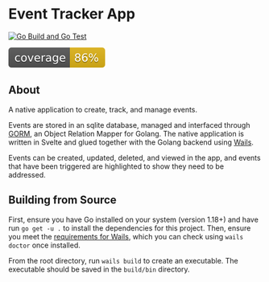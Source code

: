 # Event Tracker App

[![Go Build and Go Test](https://github.com/hmcalister/Event-Tracker-App/actions/workflows/goBuildAndTest.yaml/badge.svg?branch=main)](https://github.com/hmcalister/Event-Tracker-App/actions/workflows/goBuildAndTest.yaml)

![coverage](https://raw.githubusercontent.com/hmcalister/Event-Tracker-App/badges/.badges/coverage.svg)

## About

A native application to create, track, and manage events. 

Events are stored in an sqlite database, managed and interfaced through [GORM](https://gorm.io/), an Object Relation Mapper for Golang. The native application is written in Svelte and glued together with the Golang backend using [Wails](https://wails.io/).

Events can be created, updated, deleted, and viewed in the app, and events that have been triggered are highlighted to show they need to be addressed.

## Building from Source

First, ensure you have Go installed on your system (version 1.18+) and have run `go get -u .` to install the dependencies for this project. Then, ensure you meet the [requirements for Wails](https://wails.io/docs/gettingstarted/installation/), which you can check using `wails doctor` once installed.

From the root directory, run `wails build` to create an executable. The executable should be saved in the `build/bin` directory.